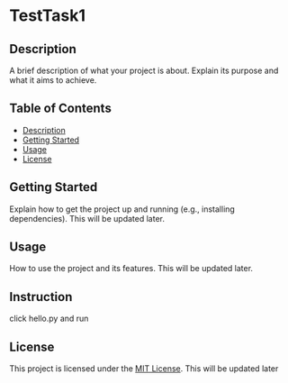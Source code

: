 
# TestTask1

## Description

A brief description of what your project is about. Explain its purpose and what it aims to achieve.

## Table of Contents

*   [Description](#description)
*   [Getting Started](#getting-started)
*   [Usage](#usage)
*   [License](#license)

## Getting Started

Explain how to get the project up and running (e.g., installing dependencies).  This will be updated later.

## Usage

How to use the project and its features. This will be updated later.

## Instruction
click hello.py and run

## License

This project is licensed under the [MIT License](link-to-your-license).  This will be updated later

